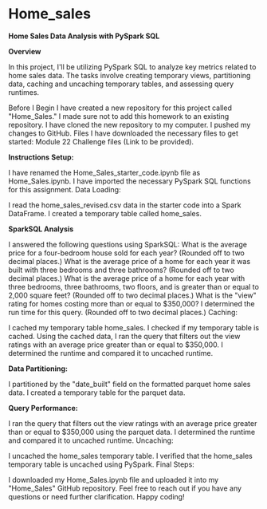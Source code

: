 # Home_sales

**Home Sales Data Analysis with PySpark SQL**

**Overview**

In this project, I'll be utilizing PySpark SQL to analyze key metrics related to home sales data. The tasks involve creating temporary views, partitioning data, caching and uncaching temporary tables, and assessing query runtimes.

Before I Begin
I have created a new repository for this project called "Home_Sales." I made sure not to add this homework to an existing repository.
I have cloned the new repository to my computer.
I pushed my changes to GitHub.
Files
I have downloaded the necessary files to get started: Module 22 Challenge files (Link to be provided).

**Instructions**
**Setup:**

I have renamed the Home_Sales_starter_code.ipynb file as Home_Sales.ipynb.
I have imported the necessary PySpark SQL functions for this assignment.
Data Loading:

I read the home_sales_revised.csv data in the starter code into a Spark DataFrame.
I created a temporary table called home_sales.

**SparkSQL Analysis**

I answered the following questions using SparkSQL:
What is the average price for a four-bedroom house sold for each year? (Rounded off to two decimal places.)
What is the average price of a home for each year it was built with three bedrooms and three bathrooms? (Rounded off to two decimal places.)
What is the average price of a home for each year with three bedrooms, three bathrooms, two floors, and is greater than or equal to 2,000 square feet? (Rounded off to two decimal places.)
What is the "view" rating for homes costing more than or equal to $350,000? I determined the run time for this query. (Rounded off to two decimal places.)
Caching:

I cached my temporary table home_sales.
I checked if my temporary table is cached.
Using the cached data, I ran the query that filters out the view ratings with an average price greater than or equal to $350,000. I determined the runtime and compared it to uncached runtime.

**Data Partitioning:**

I partitioned by the "date_built" field on the formatted parquet home sales data.
I created a temporary table for the parquet data.

**Query Performance:**

I ran the query that filters out the view ratings with an average price greater than or equal to $350,000 using the parquet data. I determined the runtime and compared it to uncached runtime.
Uncaching:

I uncached the home_sales temporary table.
I verified that the home_sales temporary table is uncached using PySpark.
Final Steps:

I downloaded my Home_Sales.ipynb file and uploaded it into my "Home_Sales" GitHub repository.
Feel free to reach out if you have any questions or need further clarification. Happy coding!
